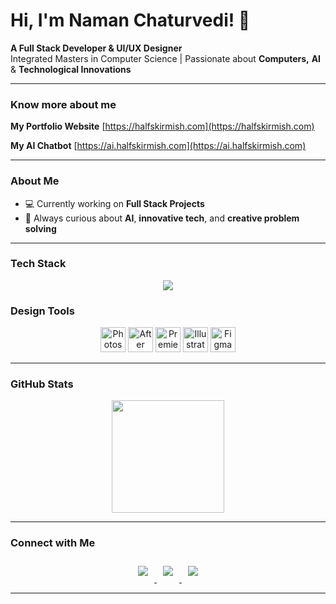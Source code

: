 # Hi, I'm Naman Chaturvedi! :wave:


**A Full Stack Developer & UI/UX Designer**  
Integrated Masters in Computer Science | Passionate about **Computers,** **AI** & **Technological Innovations**  

---

### Know more about me
**My Portfolio Website**
[https://halfskirmish.com](https://halfskirmish.com)

**My AI Chatbot**
[https://ai.halfskirmish.com](https://ai.halfskirmish.com)

---

### About Me  
- 💻 Currently working on **Full Stack Projects**  
- 🌱 Always curious about **AI**, **innovative tech**, and **creative problem solving**  

---


### Tech Stack  

<p align="center">
  <img src="https://skillicons.dev/icons?i=nextjs,react,tailwind,html,css,javascript,nodejs,express,mongodb,python,fastapi,flask,postgresql,&theme=light&perline=5" />
</p>

### Design Tools
<p align="center">
  <img src="https://cdn.jsdelivr.net/gh/devicons/devicon/icons/photoshop/photoshop-original.svg" alt="Photoshop" width="40" height="40"/>
  <img src="https://cdn.jsdelivr.net/gh/devicons/devicon/icons/aftereffects/aftereffects-original.svg" alt="After Effects" width="40" height="40"/>
  <img src="https://cdn.jsdelivr.net/gh/devicons/devicon/icons/premierepro/premierepro-original.svg" alt="Premiere Pro" width="40" height="40"/>
  <img src="https://cdn.jsdelivr.net/gh/devicons/devicon/icons/illustrator/illustrator-original.svg" alt="Illustrator" width="40" height="40"/>
  <img src="https://cdn.jsdelivr.net/gh/devicons/devicon/icons/figma/figma-original.svg" alt="Figma" width="40" height="40"/>
</p>

---
### GitHub Stats
<div align="center">
  <img src="https://github-readme-stats.vercel.app/api/top-langs/?username=naman-1905&layout=compact&theme=radical" height="180" />
</div>

---

### Connect with Me
<div align="center">
  <a href="https://halfskirmish.com">
    <img src="https://img.shields.io/badge/Website-222222?style=for-the-badge&logo=Google-chrome&logoColor=white" style="margin: 10px;" />
  </a>
  <a href="https://linkedin.com/in/naman1905">
    <img src="https://img.shields.io/badge/LinkedIn-0A66C2?style=for-the-badge&logo=linkedin&logoColor=white" style="margin: 10px;" />
  </a>
  <a href="mailto:namansdiaries@gmail.com">
    <img src="https://img.shields.io/badge/Email-D14836?style=for-the-badge&logo=gmail&logoColor=white" style="margin: 10px;" />
  </a>
</div>

---

